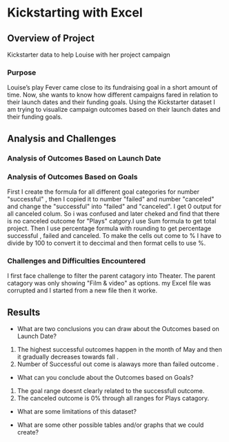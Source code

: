 # Kickstarting with Excel

## Overview of Project
Kickstarter data to help Louise with her project campaign

### Purpose
Louise’s play Fever came close to its fundraising goal in a short amount of time. Now, she wants to know how different campaigns fared in relation to their launch dates and their funding goals. Using the Kickstarter dataset I am trying to  visualize campaign outcomes based on their launch dates and their funding goals.

## Analysis and Challenges

### Analysis of Outcomes Based on Launch Date

### Analysis of Outcomes Based on Goals
First I create the formula for all different goal categories for number "successful" , then I copied it to number "failed" and number "canceled" and change the "successful" into "failed" and 
"canceled". I get 0 output for all canceled colum. So i was confused and later cheked and find that there is no canceled outcome for "Plays" catgory.I  use Sum formula to get total project. Then I use percentage formula with rounding to get percentage successful , failed and canceled. To make the cells out come to % I have to divide by 100 to convert it to deccimal and then format cells to use %.

### Challenges and Difficulties Encountered
I first face challenge to filter the parent catagory into Theater. The parent catagory was only showing "Film & video" as options.
 my Excel file was corrupted and I started from a new file then it worke. 

## Results

- What are two conclusions you can draw about the Outcomes based on Launch Date?
1. The highest successful outcomes happen in the month of May and then it gradually decreases towards fall .
2. Number of Successful out come is alaways more than failed outcome . 



- What can you conclude about the Outcomes based on Goals?
1. The goal range doesnt clearly related to the successfull outcome.
2. The canceled outcome is 0% through all ranges for Plays catagory.


- What are some limitations of this dataset?

- What are some other possible tables and/or graphs that we could create?

